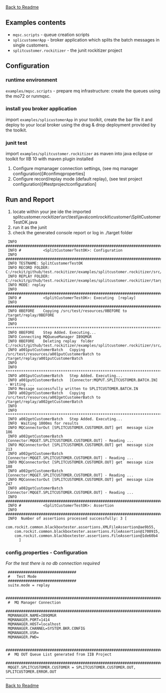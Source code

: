[Back to Readme](../README.md)

## Examples contents
-  `mqsc.scripts` - queue creation scripts
-  `splicustomerApp` - broker application which splits the batch messages in single customers.
-  `splitcustomer.rockitizer` - the junit rockitizer project 

## Configuration
### runtime environment
`examples/mqsc.scripts` - prepare mq infrastructure: create the queues using the mo72 or runmqsc.
### install you broker application 
import `examples/splicustomerApp` in your toolkit, create the bar file it and deploy to your local broker using the drag & drop deployment provided by the toolkit.
### junit test
import `examples/splitcustomer.rockitizer` as maven into java eclipse or toolkit for IIB 10 with maven plugin installed
   1. Configure mqmanager connection settings, (see mq manager configuration)[#confimqproperties] 
   2. Configure record/replay mode (default replay), (see test project configuration)[#testprojectconfiguration]    

## Run and Report
1. locate within your jee ide the imported splitcustomer.rockitizer\src\test\java\com\rockit\customer\SplitCustomerTestOK.java
2. run it as the junit
3. check the generated console report or log in ./target folder

```
 INFO #############################################################################
 INFO # 		 <SplitCustomerTestOK>: Configuration
 INFO #############################################################################
 INFO TESTNAME: SplitCustomerTestOK
 INFO RECORD FOLDER: C:/rockit/github/test.rockitizer/examples/splitcustomer.rockitizer/src/test/resources/SplitCustomerTestOK/
 INFO REPLAY FOLDER: C:/rockit/github/test.rockitizer/examples/splitcustomer.rockitizer/target/replay/SplitCustomerTestOK/
 INFO MODE: replay
 INFO #############################################################################
 INFO # 		 <SplitCustomerTestOK>: Executing  [replay]
 INFO #############################################################################
 INFO 0BEFORE	 Copying /src/test/resources/0BEFORE to /target/replay/0BEFORE
 INFO 
 INFO *****************************************************************************
 INFO 0BEFORE	 Step Added. Executing... 
 INFO Connecting MQQueueManager IB9QMGR
 INFO 0BEFORE	 Deleting replay  folder C:/rockit/github/test.rockitizer/examples/splitcustomer.rockitizer/src/test/resources/SplitCustomerTestOK/output
 INFO a001putCustomerBatch	 Copying /src/test/resources/a001putCustomerBatch to /target/replay/a001putCustomerBatch
 INFO 
 INFO *****************************************************************************
 INFO a001putCustomerBatch	 Step Added. Executing... 
 INFO a001putCustomerBatch	 [Connector:MQPUT.SPLITCUSTOMER.BATCH.IN] - Writing ...
 INFO Message successfully written to SPLITCUSTOMER.BATCH.IN                          
 INFO a002getCustomerBatch	 Copying /src/test/resources/a002getCustomerBatch to /target/replay/a002getCustomerBatch
 INFO 
 INFO *****************************************************************************
 INFO a002getCustomerBatch	 Step Added. Executing... 
 INFO  Waiting 1000ms for results
 INFO MQConnectorOut [SPLITCUSTOMER.CUSTOMER.OUT] get  message size 186
 INFO a002getCustomerBatch	 [Connector:MQGET.SPLITCUSTOMER.CUSTOMER.OUT] - Reading ...
 INFO MQConnectorOut [SPLITCUSTOMER.CUSTOMER.OUT] get  message size 213
 INFO a002getCustomerBatch	 [Connector:MQGET.SPLITCUSTOMER.CUSTOMER.OUT] - Reading ...
 INFO MQConnectorOut [SPLITCUSTOMER.CUSTOMER.OUT] get  message size 188
 INFO a002getCustomerBatch	 [Connector:MQGET.SPLITCUSTOMER.CUSTOMER.OUT] - Reading ...
 INFO MQConnectorOut [SPLITCUSTOMER.CUSTOMER.OUT] get  message size 247
 INFO a002getCustomerBatch	 [Connector:MQGET.SPLITCUSTOMER.CUSTOMER.OUT] - Reading ...
 INFO #############################################################################
 INFO # 		 <SplitCustomerTestOK>: Assertion
 INFO #############################################################################
 INFO  Number of assertions processed successfully: 3 [
	com.rockit.common.blackboxtester.assertions.XMLFileAssertion@ae9b55,
	com.rockit.common.blackboxtester.assertions.FileAssertion@1700915,
	com.rockit.common.blackboxtester.assertions.FileAssertion@1de60b4
      ]
```
 


### <a name="confimqproperties"></a> config.properties - Configuration

*For the test there is no db connection required*

   ```
    ###############################
    #   Test Mode
    ###############################
    suite.mode = replay
   
	########################################################################
	#  MQ Manager Connection  
	########################################################################
	MQMANAGER.NAME=IB9QMGR
	MQMANAGER.PORT=1414
	MQMANAGER.HOST=localhost
	MQMANAGER.CHANNEL=SYSTEM.BKR.CONFIG
	MQMANAGER.USR=
	MQMANAGER.PWD=
	
	########################################################################
	#  MQ OUT Queue List generated from IIB Project  
	########################################################################
	MQGET.SPLITCUSTOMER.CUSTOMER = SPLITCUSTOMER.CUSTOMER.OUT, SPLITCUSTOMER.ERROR.OUT
   ```


   
   
---
[Back to Readme](../README.md)
